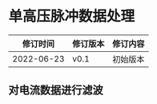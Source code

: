 # 单高压脉冲数据处理

| 修订时间   | 修订版本 | 修订内容 |
| ---       | ---      | --- |
|2022-06-23 | v0.1      |初始版本|

## 对电流数据进行滤波

